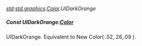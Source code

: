 _[std](../../modules/std/std-module.md):[std.graphics](../../modules/std/std-graphics.md).[Color](../../modules/std/std-graphics-color.md).UIDarkOrange_
##### Const UIDarkOrange:[Color](../../modules/std/std-graphics-color.md)
UIDarkOrange. Equivalent to New Color( .52,.26,.09 ).
